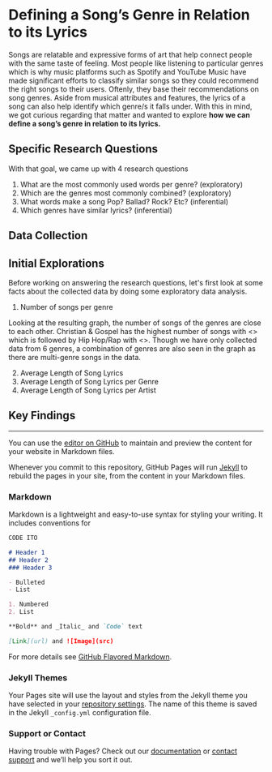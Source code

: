 # Defining a Song’s Genre in Relation to its Lyrics

Songs are relatable and expressive forms of art that help connect people with the same taste of feeling. Most people like listening to particular genres which is why music platforms such as Spotify and YouTube Music have made significant efforts to classify similar songs so they could recommend the right songs to their users. Oftenly, they base their recommendations on song genres. Aside from musical attributes and features, the lyrics of a song can also help identify which genre/s it falls under. With this in mind, we got curious regarding that matter and wanted to explore **how we can define a song’s genre in relation to its lyrics.**

## Specific Research Questions

With that goal, we came up with 4 research questions 

1. What are the most commonly used words per genre? (exploratory) 
2. Which are the genres most commonly combined? (exploratory) 
3. What words make a song Pop? Ballad? Rock? Etc? (inferential) 
4. Which genres have similar lyrics? (inferential) 

## Data Collection

## Initial Explorations

Before working on answering the research questions, let's first look at some facts about the collected data by doing some exploratory data analysis. 

1. Number of songs per genre

Looking at the resulting graph, the number of songs of the genres are close to each other. Christian & Gospel has the highest number of songs with <> which is followed by Hip Hop/Rap with <>. Though we have only collected data from 6 genres, a combination of genres are also seen in the graph as there are multi-genre songs in the data. 

2. Average Length of Song Lyrics
3. Average Length of Song Lyrics per Genre
4. Average Length of Song Lyrics per Artist


## Key Findings


----------

You can use the [editor on GitHub](https://github.com/mikatej/BabyAlive-FinalWebsite/edit/gh-pages/index.md) to maintain and preview the content for your website in Markdown files.

Whenever you commit to this repository, GitHub Pages will run [Jekyll](https://jekyllrb.com/) to rebuild the pages in your site, from the content in your Markdown files.

### Markdown

Markdown is a lightweight and easy-to-use syntax for styling your writing. It includes conventions for

```markdown
CODE ITO

# Header 1
## Header 2
### Header 3

- Bulleted
- List

1. Numbered
2. List

**Bold** and _Italic_ and `Code` text

[Link](url) and ![Image](src)
```

For more details see [GitHub Flavored Markdown](https://guides.github.com/features/mastering-markdown/).

### Jekyll Themes

Your Pages site will use the layout and styles from the Jekyll theme you have selected in your [repository settings](https://github.com/mikatej/BabyAlive-FinalWebsite/settings/pages). The name of this theme is saved in the Jekyll `_config.yml` configuration file.

### Support or Contact

Having trouble with Pages? Check out our [documentation](https://docs.github.com/categories/github-pages-basics/) or [contact support](https://support.github.com/contact) and we’ll help you sort it out.
